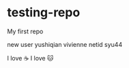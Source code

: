 # testing-repo
My first repo


new 
user
yushiqian vivienne
netid  syu44

I love :coffee:
I love :cat:
